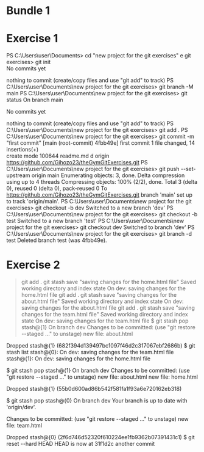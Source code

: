 # Bundle 1
# Exercise 1
PS C:\Users\user\Documents> cd "new project for the git exercises"
                                             e git exercises> git init       
No commits yet

nothing to commit (create/copy files and use "git add" to track)
PS C:\Users\user\Documents\new project for the git exercises> git branch -M main
PS C:\Users\user\Documents\new project for the git exercises> git status
On branch main

No commits yet

nothing to commit (create/copy files and use "git add" to track)
PS C:\Users\user\Documents\new project for the git exercises> git add .
PS C:\Users\user\Documents\new project for the git exercises> git commit -m "first commit"
[main (root-commit) 4fbb49e] first commit
 1 file changed, 14 insertions(+)        
 create mode 100644 readme.md
d origin https://github.com/Gihozo23/theGymGitExercises.git
PS C:\Users\user\Documents\new project for the git exercises> git push --set-upstream origin main
Enumerating objects: 3, done.
Delta compression using up to 4 threads
Compressing objects: 100% (2/2), done.
Total 3 (delta 0), reused 0 (delta 0), pack-reused 0
To https://github.com/Gihozo23/theGymGitExercises.git
branch 'main' set up to track 'origin/main'.
PS C:\Users\user\Documents\new project for the git exercises> git checkout -b dev
Switched to a new branch 'dev'
PS C:\Users\user\Documents\new project for the git exercises> git checkout -b test
Switched to a new branch 'test'
PS C:\Users\user\Documents\new project for the git exercises> git checkout dev
Switched to branch 'dev'
PS C:\Users\user\Documents\new project for the git exercises> git branch -d test
Deleted branch test (was 4fbb49e).

# Exercise 2
> git add .
> git stash save "saving changes for the home.html file"
Saved working directory and index state On dev: saving changes for the home.html file
> git add .
> git stash save "saving changes for the about.html file"
Saved working directory and index state On dev: saving changes for the about.html file
> git add .
> git stash save "saving changes for the team.html file"
Saved working directory and index state On dev: saving changes for the team.html file
$ git stash pop stash@{1}
On branch dev
Changes to be committed:
  (use "git restore --staged <file>..." to unstage)
        new file:   about.html

Dropped stash@{1} (682f394d139497bc1097f46d2c317067ebf2686b)
$ git stash list
stash@{0}: On dev: saving changes for the team.html file
stash@{1}: On dev: saving changes for the home.html file

$ git stash pop stash@{1}
On branch dev
Changes to be committed:
  (use "git restore --staged <file>..." to unstage)
        new file:   about.html
        new file:   home.html

Dropped stash@{1} (55b0d600ad86b542f581fa1f93a6e720162eb318)

$ git stash pop stash@{0}
On branch dev
Your branch is up to date with 'origin/dev'.   

Changes to be committed:
  (use "git restore --staged <file>..." to unstage)
        new file:   team.html

Dropped stash@{0} (2f6d746d52320f610224ee1fb9362b07391431c1)
$ git reset --hard HEAD
HEAD is now at 31f1d2c another commit

